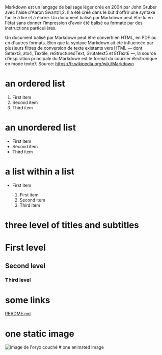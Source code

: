 Markdown est un langage de balisage léger créé en 2004 par John Gruber avec l'aide d'Aaron Swartz1,2. Il a été créé dans le but d'offrir une syntaxe facile à lire et à écrire. Un document balisé par Markdown peut être lu en l'état sans donner l’impression d'avoir été balisé ou formaté par des instructions particulières.

Un document balisé par Markdown peut être converti en HTML, en PDF ou en d'autres formats. Bien que la syntaxe Markdown ait été influencée par plusieurs filtres de conversion de texte existants vers HTML — dont Setext3, atx4, Textile, reStructuredText, Grutatext5 et EtText6 —, la source d’inspiration principale du Markdown est le format du courrier électronique en mode texte7.
Source: https://fr.wikipedia.org/wiki/Markdown
# an ordered list
<ol>
    <li>First item</li>
    <li>Second item</li>
    <li>Third item</li>
</ol>

# an unordered list
<ul>
    <li>First item</li>
    <li>Second item</li>
    <li>Third item</li>
</ul>

# a list within a list
<ul>
    <li>First item</li>
	<ol>
		<li>First item</li>
    		<li>Second item</li>
    		<li>Third item</li>
	</ol>
		
    	
</ul>

# three level of titles and subtitles

<h1>First level</h1>
<h2>Second level</h2>
<h3>Third level</h3>

# some links

<a href="">README.md</a>
# one static image

<img src="icon/fraise.webp" alt="image de l'oryx couché" />
# one animated image


